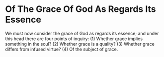 # Of The Grace Of God As Regards Its Essence

We must now consider the grace of God as regards its essence; and under this head there are four points of inquiry:
(1) Whether grace implies something in the soul?
(2) Whether grace is a quality?
(3) Whether grace differs from infused virtue?
(4) Of the subject of grace.